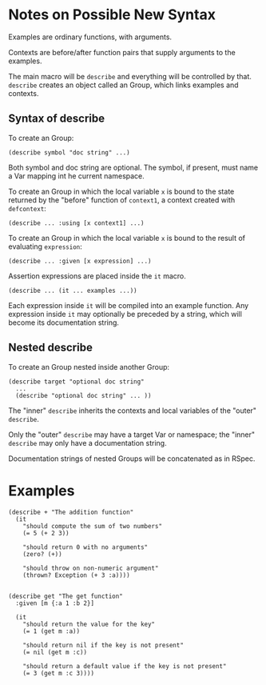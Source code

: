 Notes on Possible New Syntax
============================

Examples are ordinary functions, with arguments.

Contexts are before/after function pairs that supply arguments to the
examples.

The main macro will be `describe` and everything will be controlled by
that.  `describe` creates an object called an Group, which links
examples and contexts.



Syntax of describe
------------------

To create an Group:

    (describe symbol "doc string" ...)

Both symbol and doc string are optional.  The symbol, if present, must
name a Var mapping int he current namespace. 

To create an Group in which the local variable `x` is bound to
the state returned by the "before" function of `context1`, a context
created with `defcontext`:

    (describe ... :using [x context1] ...)

To create an Group in which the local variable `x` is bound to
the result of evaluating `expression`:

    (describe ... :given [x expression] ...)

Assertion expressions are placed inside the `it` macro.

    (describe ... (it ... examples ...))

Each expression inside `it` will be compiled into an example function.
Any expression inside `it` may optionally be preceded by a string,
which will become its documentation string.


Nested describe
---------------

To create an Group nested inside another Group:

    (describe target "optional doc string"
      ...
      (describe "optional doc string" ... ))

The "inner" `describe` inherits the contexts and local variables of
the "outer" `describe`.

Only the "outer" `describe` may have a target Var or namespace; the
"inner" `describe` may only have a documentation string.

Documentation strings of nested Groups will be concatenated as
in RSpec.



Examples
========

    (describe + "The addition function"
      (it
        "should compute the sum of two numbers"
        (= 5 (+ 2 3))

        "should return 0 with no arguments"
        (zero? (+))

        "should throw on non-numeric argument"
        (thrown? Exception (+ 3 :a))))


    (describe get "The get function"
      :given [m {:a 1 :b 2}]

      (it
        "should return the value for the key"
        (= 1 (get m :a))

        "should return nil if the key is not present"
        (= nil (get m :c))

        "should return a default value if the key is not present"
        (= 3 (get m :c 3))))
